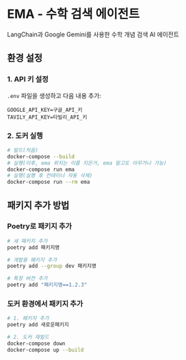 # EMA - 수학 검색 에이전트

LangChain과 Google Gemini를 사용한 수학 개념 검색 AI 에이전트

## 환경 설정

### 1. API 키 설정

`.env` 파일을 생성하고 다음 내용 추가:

```env
GOOGLE_API_KEY=구글_API_키
TAVILY_API_KEY=타빌리_API_키
```

### 2. 도커 실행

```bash
# 빌드(처음)
docker-compose --build
# 실행(이후, ema 위치는 이름 지은거, ema 말고도 아무거나 가능)
docker-compose run ema
# 실행(실행 후 컨테이너 자동 삭제)
docker-compose run --rm ema
```

## 패키지 추가 방법

### Poetry로 패키지 추가

```bash
# 새 패키지 추가
poetry add 패키지명

# 개발용 패키지 추가
poetry add --group dev 패키지명

# 특정 버전 추가
poetry add "패키지명==1.2.3"
```

### 도커 환경에서 패키지 추가

```bash
# 1. 패키지 추가
poetry add 새로운패키지

# 2. 도커 재빌드
docker-compose down
docker-compose up --build
```